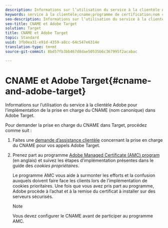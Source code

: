 ```yaml
---
description: Informations sur l’utilisation du service à la clientèle Adobe pour l’implémentation de la prise en charge du CNAME (nom canonique) dans Adobe Target.
keywords: service à la clientèle;cname;programme de certification;nom canonique;cookies;certification
seo-description: Informations sur l’utilisation du service à la clientèle Adobe pour l’implémentation de la prise en charge du CNAME (nom canonique) dans Adobe Target.
seo-title: CNAME et Adobe Target
solution: Target
title: CNAME et Adobe Target
topic: Standard
uuid: 3fb0ea31-e91d-4359-a8cc-64c547e6314e
translation-type: tm+mt
source-git-commit: 8bd57fb3bb467d8dae50535b6c367995f2acabac

---
```



# CNAME et Adobe Target{#cname-and-adobe-target}

Informations sur l’utilisation du service à la clientèle Adobe pour l’implémentation de la prise en charge du CNAME (nom canonique) dans Adobe Target.

Pour demander la prise en charge du CNAME dans Target, procédez comme suit :

1. Faites une [demande d’assistance clientèle](../../cmp-resources-and-contact-information.md#reference_ACA3391A00EF467B87930A450050077C) concernant la prise en charge du CNAME pour vos appels Adobe Target.
1. Prenez part au programme [Adobe Managed Certificate (AMC) program](https://marketing.adobe.com/resources/help/en_US/whitepapers/first_party_cookies/adobe_managed_cert_pgm.html) (en anglais) et suivez les étapes d’implémentation présentes dans le guide des *cookies propriétaires*.

   Le programme AMC vous aide à surmonter les efforts et la confusion auxquels doivent faire face les clients lors de l’implémentation de cookies prioritaires. Une fois que vous avez pris part au programme, Adobe procède à l’achat et à la remise du certificat à installer sur des serveurs sécurisés.

   >[!NOTE]
   >
   >Vous devez configurer le CNAME avant de participer au programme AMC.

